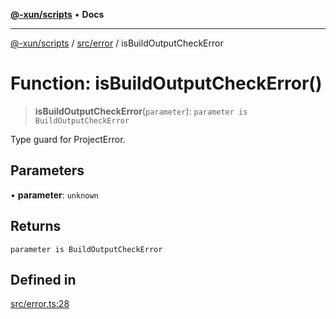 [**@-xun/scripts**](../../../README.md) • **Docs**

***

[@-xun/scripts](../../../README.md) / [src/error](../README.md) / isBuildOutputCheckError

# Function: isBuildOutputCheckError()

> **isBuildOutputCheckError**(`parameter`): `parameter is BuildOutputCheckError`

Type guard for ProjectError.

## Parameters

• **parameter**: `unknown`

## Returns

`parameter is BuildOutputCheckError`

## Defined in

[src/error.ts:28](https://github.com/Xunnamius/xscripts/blob/5eb9deff748ee6e4af3c57a16f6370d16bb97bfb/src/error.ts#L28)
